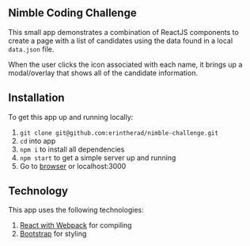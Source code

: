 ## Nimble Coding Challenge

This small app demonstrates a combination of ReactJS components to create a page with a list of candidates using the data found in a local `data.json` file.

When the user clicks the icon associated with each name, it brings up a modal/overlay that shows all of the candidate information.

## Installation

To get this app up and running locally:

1. `git clone git@github.com:erintherad/nimble-challenge.git`
2. `cd` into app
3. `npm i` to install all dependencies
4. `npm start` to get a simple server up and running
5. Go to [browser](http://localhost:3000/) or localhost:3000

## Technology

This app uses the following technologies:

1. [React with Webpack](https://facebook.github.io/react/) for compiling
2. [Bootstrap](https://react-bootstrap.github.io/) for styling
